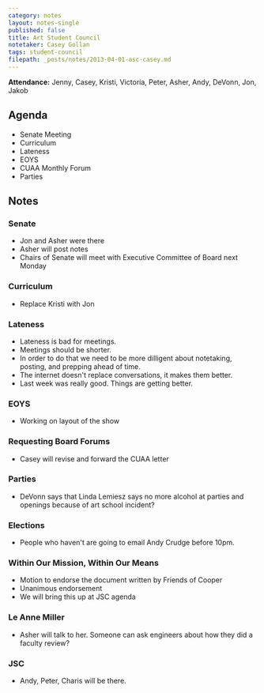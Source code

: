 ```yaml
---
category: notes
layout: notes-single
published: false
title: Art Student Council
notetaker: Casey Gollan
tags: student-council
filepath: _posts/notes/2013-04-01-asc-casey.md
---
```


**Attendance:** Jenny, Casey, Kristi, Victoria, Peter, Asher, Andy, DeVonn, Jon, Jakob

## Agenda

- Senate Meeting
- Curriculum
- Lateness
- EOYS
- CUAA Monthly Forum
- Parties

## Notes

### Senate

- Jon and Asher were there
- Asher will post notes
- Chairs of Senate will meet with Executive Committee of Board next Monday

### Curriculum

- Replace Kristi with Jon

### Lateness

- Lateness is bad for meetings.
- Meetings should be shorter.
- In order to do that we need to be more dilligent about notetaking, posting, and prepping ahead of time.
- The internet doesn't replace conversations, it makes them better.
- Last week was really good. Things are getting better.

### EOYS

- Working on layout of the show

### Requesting Board Forums

- Casey will revise and forward the CUAA letter

### Parties

- DeVonn says that Linda Lemiesz says no more alcohol at parties and openings because of art school incident?

### Elections

- People who haven't are going to email Andy Crudge before 10pm.

### Within Our Mission, Within Our Means

- Motion to endorse the document written by Friends of Cooper
- Unanimous endorsement
- We will bring this up at JSC agenda

### Le Anne Miller

- Asher will talk to her. Someone can ask engineers about how they did a faculty review?

### JSC

- Andy, Peter, Charis will be there.